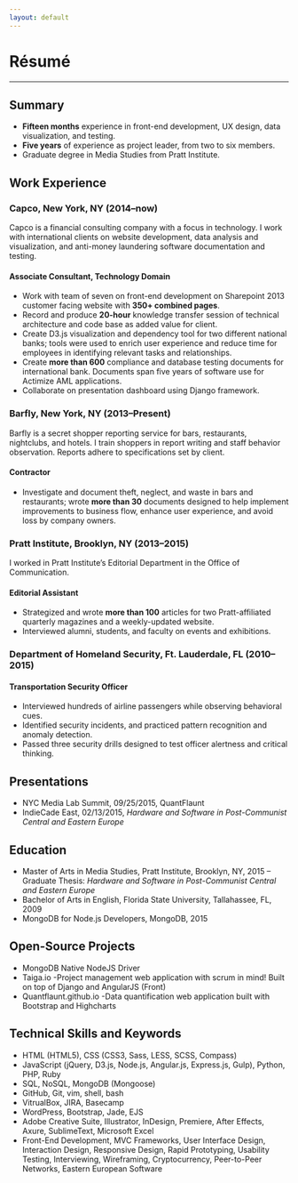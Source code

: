 ```yaml
---
layout: default
---
```


<div class="page-section short">
<h1 style="center">Résumé</h1>
<hr>
<h2>Summary</h2>
<ul>
<li><strong>Fifteen months</strong> experience in front-end development, UX design, data visualization, and testing.</li>
<li><strong>Five years</strong> of experience as project leader, from two to six members.</li>
<li>Graduate degree in Media Studies from Pratt Institute.</li>
</ul>
<h2>Work Experience</h2>
<h3>Capco, New York, NY (2014–now)</h3>
<p>Capco is a financial consulting company with a focus in technology. I work with international clients on website development, data analysis and visualization, and anti-money laundering software documentation and testing.</p>
<h4>Associate Consultant, Technology Domain</h4>
<ul>
<li>Work with team of seven on front-end development on Sharepoint 2013 customer facing website with <strong>350+ combined pages</strong>.</li>
<li>Record and produce <strong>20-hour</strong> knowledge transfer session of technical architecture and code base as added value for client.</li>
<li>Create D3.js visualization and dependency tool for two different national banks; tools were used to enrich user experience and reduce time for employees in identifying relevant tasks and relationships.</li>
<li>Create <strong>more than 600</strong> compliance and database testing documents for international bank. Documents span five years of software use for Actimize AML applications.</li>
<li>Collaborate on presentation dashboard using Django framework.</li>
</ul>
<h3>Barfly, New York, NY (2013–Present)</h3>
<p>Barfly is a secret shopper reporting service for bars, restaurants, nightclubs, and hotels. I train shoppers in report writing and staff behavior observation. Reports adhere to specifications set by client.</p>
<h4>Contractor</h4>
<ul>
<li>Investigate and document theft, neglect, and waste in bars and restaurants; wrote <strong>more than 30</strong> documents designed to help implement improvements to business flow, enhance user experience, and avoid loss by company owners.</li>
</ul>
<h3>Pratt Institute, Brooklyn, NY (2013–2015)</h3>
<p>I worked in Pratt Institute’s Editorial Department in the Office of Communication.</p>
<h4>Editorial Assistant</h4>
<ul>
<li>Strategized and wrote <strong>more than 100</strong> articles for two Pratt-affiliated quarterly magazines and a weekly-updated website.</li>
<li>Interviewed alumni, students, and faculty on events and exhibitions.</li>
</ul>
<h3>Department of Homeland Security, Ft. Lauderdale, FL (2010–2015)</h3>
<h4>Transportation Security Officer</h4>
<ul>
<li>Interviewed hundreds of airline passengers while observing behavioral cues.</li>
<li>Identified security incidents, and practiced pattern recognition and anomaly detection.</li>
<li>Passed three security drills designed to test officer alertness and critical thinking.</li>
</ul>
<h2>Presentations</h2>
<ul>
<li>NYC Media Lab Summit, 09/25/2015, QuantFlaunt</li>
<li>IndieCade East, 02/13/2015, <em>Hardware and Software in Post-Communist Central and Eastern Europe</em></li>
</ul>
<h2>Education</h2>
<ul>
<li>Master of Arts in Media Studies, Pratt Institute, Brooklyn, NY, 2015
– Graduate Thesis: <em>Hardware and Software in Post-Communist Central and Eastern Europe</em></li>
<li>Bachelor of Arts in English, Florida State University, Tallahassee, FL, 2009</li>
<li>MongoDB for Node.js Developers, MongoDB, 2015</li>
</ul>
<h2>Open-Source Projects</h2>
<ul>
<li>MongoDB Native NodeJS Driver</li>
<li>Taiga.io -Project management web application with scrum in mind! Built on top of Django and AngularJS (Front)</li>
<li>Quantflaunt.github.io -Data quantification web application built with Bootstrap and Highcharts</li>
</ul>
<h2>Technical Skills and Keywords</h2>
<ul>
<li>HTML (HTML5), CSS (CSS3, Sass, LESS, SCSS, Compass)</li>
<li>JavaScript (jQuery, D3.js, Node.js, Angular.js, Express.js, Gulp), Python, PHP, Ruby</li>
<li>SQL, NoSQL, MongoDB (Mongoose)</li>
<li>GitHub, Git, vim, shell, bash</li>
<li>VitrualBox, JIRA, Basecamp</li>
<li>WordPress, Bootstrap, Jade, EJS</li>
<li>Adobe Creative Suite, Illustrator, InDesign, Premiere, After Effects, Axure, SublimeText, Microsoft Excel</li>
<li>Front-End Development, MVC Frameworks, User Interface Design, Interaction Design, Responsive Design, Rapid Prototyping, Usability Testing, Interviewing, Wireframing, Cryptocurrency, Peer-to-Peer Networks, Eastern European Software</li>
</ul>
</div>
